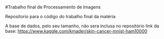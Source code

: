 #Trabalho final de Processamento de Imagens

Reposítorio para o código do trabalho final da matéria

A base de dados, pelo seu tamanho, não sera inclusa no repositório
link da base: https://www.kaggle.com/kmader/skin-cancer-mnist-ham10000
